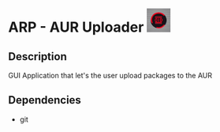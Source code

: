# ARP - AUR Uploader ![Logo](resources/arp.png)

## Description

GUI Application that let's the user upload packages to the AUR

## Dependencies

-   git
